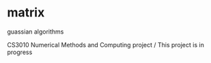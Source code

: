 # matrix
guassian algorithms

CS3010 Numerical Methods and Computing project /
This project is in progress
